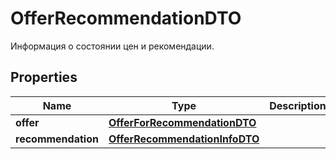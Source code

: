 

# OfferRecommendationDTO

Информация о состоянии цен и рекомендации. 

## Properties

Name | Type | Description | Notes
------------ | ------------- | ------------- | -------------
**offer** | [**OfferForRecommendationDTO**](OfferForRecommendationDTO.md) |  |  [optional]
**recommendation** | [**OfferRecommendationInfoDTO**](OfferRecommendationInfoDTO.md) |  |  [optional]



